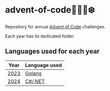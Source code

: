 # advent-of-code🎄🎁🎅❄️

Repository for annual [Advent of Code](https://adventofcode.com) challenges.

Each year has its dedicated folder.

## Languages used for each year

| Year | Language used |
|----- | ------------- |
| [2023](https://adventofcode.com/2023) | [Golang](https://go.dev/) |
| [2024](https://adventofcode.com/2024) | [C#/.NET](https://learn.microsoft.com/en-us/dotnet/csharp/) |
